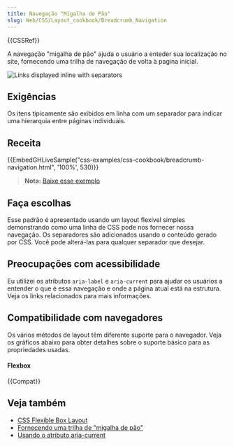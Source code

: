 ```yaml
---
title: Navegação "Migalha de Pão"
slug: Web/CSS/Layout_cookbook/Breadcrumb_Navigation
---
```


{{CSSRef}}

A navegação "migalha de pão" ajuda o usuário a enteder sua localização no site, fornecendo uma trilha de navegação de volta à pagina inicial.

![Links displayed inline with separators](breadcrumb-navigation.png)

## Exigências

Os itens tipicamente são exibidos em linha com um separador para indicar uma hierarquia entre páginas individuais.

## Receita

{{EmbedGHLiveSample("css-examples/css-cookbook/breadcrumb-navigation.html", '100%', 530)}}

> **Nota:** [Baixe esse exemplo](https://github.com/mdn/css-examples/blob/master/css-cookbook/breadcrumb-navigation--download.html)

## Faça escolhas

Esse padrão é apresentado usando um layout flexível simples demonstrando como uma linha de CSS pode nos fornecer nossa navegação. Os separadores são adicionados usando o conteúdo gerado por CSS. Você pode alterá-las para qualquer separador que desejar.

## Preocupações com acessibilidade

Eu utilizei os atributos `aria-label` e `aria-current` para ajudar os usuários a entender o que é essa navegação e onde a página atual está na estrutura. Veja os links relacionados para mais informações.

## Compatibilidade com navegadores

Os vários métodos de layout têm diferente suporte para o navegador. Veja os gráficos abaixo para obter detalhes sobre o suporte básico para as propriedades usadas.

#### Flexbox

{{Compat}}

## Veja também

- [CSS Flexible Box Layout](/pt-BR/docs/Web/CSS/CSS_Flexible_Box_Layout)
- [Fornecendo uma trilha de "migalha de pão"](https://www.w3.org/TR/WCAG20-TECHS/G65.html)
- [Usando o atributo aria-current](https://tink.uk/using-the-aria-current-attribute/)
